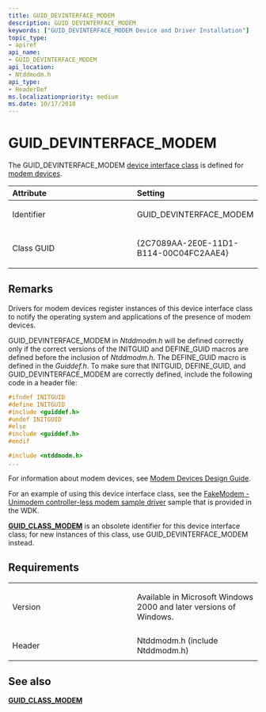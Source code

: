 ```yaml
---
title: GUID_DEVINTERFACE_MODEM
description: GUID_DEVINTERFACE_MODEM
keywords: ["GUID_DEVINTERFACE_MODEM Device and Driver Installation"]
topic_type:
- apiref
api_name:
- GUID_DEVINTERFACE_MODEM
api_location:
- Ntddmodm.h
api_type:
- HeaderDef
ms.localizationpriority: medium
ms.date: 10/17/2018
---
```


# GUID_DEVINTERFACE_MODEM


The GUID_DEVINTERFACE_MODEM [device interface class](./overview-of-device-interface-classes.md) is defined for [modem devices](/previous-versions/windows/hardware/modem/ff542573(v=vs.85)).

<table>
<colgroup>
<col width="50%" />
<col width="50%" />
</colgroup>
<thead>
<tr class="header">
<th align="left">Attribute</th>
<th align="left">Setting</th>
</tr>
</thead>
<tbody>
<tr class="odd">
<td align="left"><p>Identifier</p></td>
<td align="left"><p>GUID_DEVINTERFACE_MODEM</p></td>
</tr>
<tr class="even">
<td align="left"><p>Class GUID</p></td>
<td align="left"><p>{2C7089AA-2E0E-11D1-B114-00C04FC2AAE4}</p></td>
</tr>
</tbody>
</table>

 

## Remarks

Drivers for modem devices register instances of this device interface class to notify the operating system and applications of the presence of modem devices.

GUID_DEVINTERFACE_MODEM in *Ntddmodm.h* will be defined correctly only if the correct versions of the INITGUID and DEFINE_GUID macros are defined before the inclusion of *Ntddmodm.h*. The DEFINE_GUID macro is defined in the *Guiddef.h*. To make sure that INITGUID, DEFINE_GUID, and GUID_DEVINTERFACE_MODEM are correctly defined, include the following code in a header file:

```cpp
#ifndef INITGUID
#define INITGUID
#include <guiddef.h>
#undef INITGUID
#else 
#include <guiddef.h>
#endif

#include <ntddmodm.h>
...
```

For information about modem devices, see [Modem Devices Design Guide](/previous-versions/windows/hardware/modem/ff542476(v=vs.85)).

For an example of using this device interface class, see the [FakeModem - Unimodem controller-less modem sample driver](/samples/browse/) sample that is provided in the WDK.

[**GUID_CLASS_MODEM**](guid-class-modem.md) is an obsolete identifier for this device interface class; for new instances of this class, use GUID_DEVINTERFACE_MODEM instead.

## Requirements

<table>
<colgroup>
<col width="50%" />
<col width="50%" />
</colgroup>
<tbody>
<tr class="odd">
<td align="left"><p>Version</p></td>
<td align="left"><p>Available in Microsoft Windows 2000 and later versions of Windows.</p></td>
</tr>
<tr class="even">
<td align="left"><p>Header</p></td>
<td align="left">Ntddmodm.h (include Ntddmodm.h)</td>
</tr>
</tbody>
</table>

## See also


[**GUID_CLASS_MODEM**](guid-class-modem.md)

